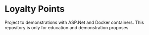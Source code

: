 # Loyalty Points

Project to demonstrations with ASP.Net and Docker containers. This repository is only for education and demonstration proposes
